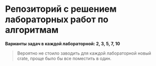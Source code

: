 # Репозиторий с решением лабораторных работ по алгоритмам

**Варианты задач в каждой лабораторной: 2, 3, 5, 7, 10**


> Вероятно не стоило заводить для каждой лабораторной новый crate, проще было бы все поместить в один.